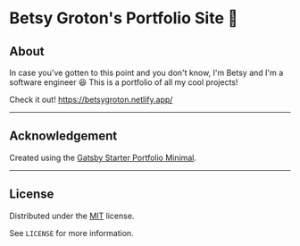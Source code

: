 # Betsy Groton's Portfolio Site :honeybee:

## About

In case you've gotten to this point and you don't know, I'm Betsy and I'm a software engineer :satisfied: This is a portfolio of all my cool projects!

Check it out!
https://betsygroton.netlify.app/

---

## Acknowledgement

Created using the [Gatsby Starter Portfolio Minimal](https://github.com/konstantinmuenster/gatsby-starter-portfolio-minimal).

---

## License

Distributed under the [MIT](http://showalicense.com/?fullname=Konstantin+M%C3%BCnster&year=2019#license-mit) license.

See `LICENSE` for more information.
